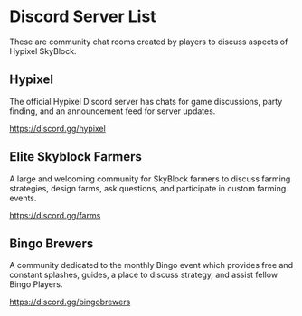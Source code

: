# Discord Server List
These are community chat rooms created by players to discuss aspects of Hypixel SkyBlock.

## Hypixel
The official Hypixel Discord server has chats for game discussions, party finding, and an announcement feed for server updates.

https://discord.gg/hypixel

## Elite Skyblock Farmers
A large and welcoming community for SkyBlock farmers to discuss farming strategies, design farms, ask questions, and participate in custom farming events.

https://discord.gg/farms

## Bingo Brewers
A community dedicated to the monthly Bingo event which provides free and constant splashes, guides, a place to discuss strategy, and assist fellow Bingo Players.

https://discord.gg/bingobrewers

